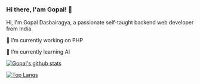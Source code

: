### Hi there, I'am Gopal! 👋
Hi, I'm Gopal Dasbairagya, a passionate self-taught backend web developer from India.

🔭 I’m currently working on PHP

🌱 I’m currently learning AI

[![Gopal's github stats](https://github-readme-stats.vercel.app/api?username=dasbairagya&show_icons=true&theme=radical)](https://github.com/dasbairagya/github-readme-stats)

[![Top Langs](https://github-readme-stats.vercel.app/api/top-langs/?username=dasbairagya)](https://github.com/dasbairagya/github-readme-stats)
<!--
**dasbairagya/dasbairagya** is a ✨ _special_ ✨ repository because its `README.md` (this file) appears on your GitHub profile.

Here are some ideas to get you started:

- 🔭 I’m currently working on ...
- 🌱 I’m currently learning ...
- 👯 I’m looking to collaborate on ...
- 🤔 I’m looking for help with ...
- 💬 Ask me about ...
- 📫 How to reach me: ...
- 😄 Pronouns: ...
- ⚡ Fun fact: ...
-->
